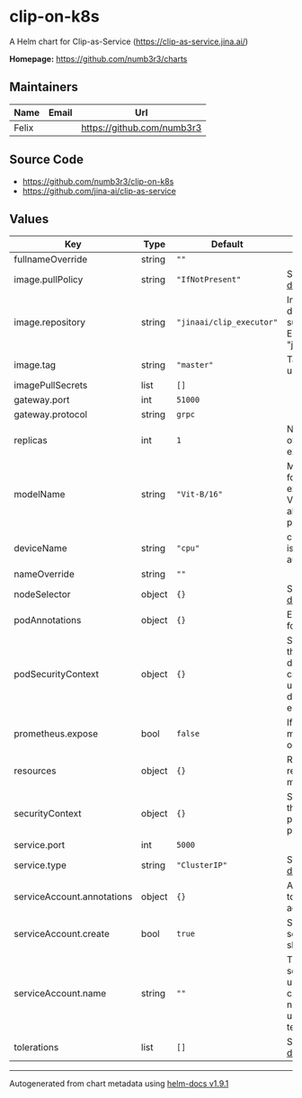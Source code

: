 # clip-on-k8s

A Helm chart for Clip-as-Service (https://clip-as-service.jina.ai/)

**Homepage:** <https://github.com/numb3r3/charts>

## Maintainers

| Name   | Email | Url                    |
|--------| ------ |------------------------|
| Felix  |  | <https://github.com/numb3r3> |

## Source Code

* <https://github.com/numb3r3/clip-on-k8s>
* <https://github.com/jina-ai/clip-as-service>

## Values

| Key                        | Type   | Default                  | Description                                                                                                                   |
|----------------------------|--------|--------------------------|-------------------------------------------------------------------------------------------------------------------------------|
| fullnameOverride           | string | `""`                     |                                                                                                                               |
| image.pullPolicy           | string | `"IfNotPresent"`         | See [the kubernetes docs](https://kubernetes.io/docs/concepts/containers/images/#image-pull-policy)                           |
| image.repository           | string | `"jinaai/clip_executor"` | Image to use for deploying, must support ENTRYPOINT[ "jina", "executor" ]                                                     |
| image.tag                  | string | `"master"`               | Tag of the image to use                                                                                                       |
| imagePullSecrets           | list   | `[]`                     |                                                                                                                               |
| gateway.port               | int    | `51000`                  |                                                                                                                               |
| gateway.protocol           | string | `grpc`                   |                                                                                                                               |
| replicas                   | int    | `1`                      | Number of replicas of clip inference executor to serve                                                                        |
| modelName                  | string | `"Vit-B/16"`             | Model name to use for inference execut, default is ViT-B/32. Support all OpenAI released pretrained models                    |
| deviceName                 | string | `"cpu"`                  | cuda or cpu. Default is None means auto-detect.                                                                               |
| nameOverride               | string | `""`                     |                                                                                                                               |
| nodeSelector               | object | `{}`                     | See [the Kubernetes docs](https://kubernetes.io/docs/concepts/scheduling-eviction/assign-pod-node/#nodeselector)              |
| podAnnotations             | object | `{}`                     | Extra annotations for all pods                                                                                                |
| podSecurityContext         | object | `{}`                     | Security context for the pods. The default container can run as any user/group and does not run with elevated                 |
| prometheus.expose          | bool   | `false`                  | If `true`, prometheus metrics are exposed on /metrics                                                                         |
| resources                  | object | `{}`                     | Resource limits and requests for the mlflow pods                                                                              |
| securityContext            | object | `{}`                     | Security context for the containers. Take presedence over podSecurityContext.                                                 |
| service.port               | int    | `5000`                   |                                                                                                                               |
| service.type               | string | `"ClusterIP"`            | See [the Kubernetes docs](https://kubernetes.io/docs/concepts/services-networking/service/#publishing-services-service-types) |
| serviceAccount.annotations | object | `{}`                     | Annotations to add to the service account                                                                                     |
| serviceAccount.create      | bool   | `true`                   | Specifies whether a service account should be created                                                                         |
| serviceAccount.name        | string | `""`                     | The name of the service account to use. If not set and create is true, a name is generated using the fullname template        |
| tolerations                | list   | `[]`                     | See [the Kubernetes docs](https://kubernetes.io/docs/concepts/scheduling-eviction/taint-and-toleration/)                      |

----------------------------------------------
Autogenerated from chart metadata using [helm-docs v1.9.1](https://github.com/norwoodj/helm-docs/releases/v1.9.1)